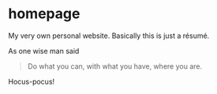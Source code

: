 # homepage
My very own personal website. Basically this is just a résumé.

As one wise man said
>Do what you can, with what you have, where you are.

Hocus-pocus!
